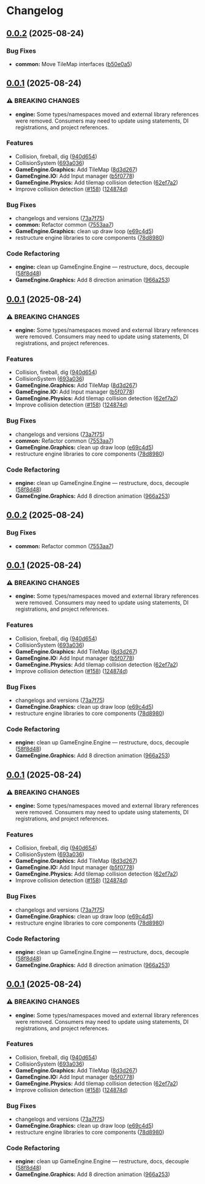 # Changelog

## [0.0.2](https://github.com/braybrandon/Game-Engine/compare/graphics-v0.0.1...graphics-v0.0.2) (2025-08-24)


### Bug Fixes

* **common:** Move TileMap interfaces ([b50e0a5](https://github.com/braybrandon/Game-Engine/commit/b50e0a521d2b53064f93911baa53c6259842d8f6))

## [0.0.1](https://github.com/braybrandon/Game-Engine/compare/graphics-v0.0.2...graphics-v0.0.1) (2025-08-24)


### ⚠ BREAKING CHANGES

* **engine:** Some types/namespaces moved and external library references were removed. Consumers may need to update using statements, DI registrations, and project references.

### Features

* Collision, fireball, dig ([940d654](https://github.com/braybrandon/Game-Engine/commit/940d65451c09531e65e63f37af5cf554ced558da))
* CollisionSystem ([693a036](https://github.com/braybrandon/Game-Engine/commit/693a036cb6d0353963b4023189ae74b9ef613166))
* **GameEngine.Graphics:** Add TileMap ([8d3d267](https://github.com/braybrandon/Game-Engine/commit/8d3d26725774e451e0998ab79481248b2407a712))
* **GameEngine.IO:** Add Input manager ([b5f0778](https://github.com/braybrandon/Game-Engine/commit/b5f0778cf9d62faa9d2d0b689c4408058f0e3b56))
* **GameEngine.Physics:** Add tilemap collision detection ([62ef7a2](https://github.com/braybrandon/Game-Engine/commit/62ef7a231742e120d3708d392560b66d8d8bb8c7))
* Improve collision detection ([#158](https://github.com/braybrandon/Game-Engine/issues/158)) ([124874d](https://github.com/braybrandon/Game-Engine/commit/124874da3c9422e60c234eeda1c746644f868263))


### Bug Fixes

* changelogs and versions ([73a7f75](https://github.com/braybrandon/Game-Engine/commit/73a7f75547d36ab15db4b4ee526222e985322ad1))
* **common:** Refactor common ([7553aa7](https://github.com/braybrandon/Game-Engine/commit/7553aa7dc44d6d6ef296e0e16c4b3de5b0ed4223))
* **GameEngine.Graphics:** clean up draw loop ([e69c4d5](https://github.com/braybrandon/Game-Engine/commit/e69c4d5dbf0dcae7e9090ea7c2e94dd6b8eb09cc))
* restructure engine libraries to core components ([78d8980](https://github.com/braybrandon/Game-Engine/commit/78d898051a13c3418f64539c92dd177eb7fd7603))


### Code Refactoring

* **engine:** clean up GameEngine.Engine — restructure, docs, decouple ([58f8d48](https://github.com/braybrandon/Game-Engine/commit/58f8d481363d005af60855b5893917e9f35a133b))
* **GameEngine.Graphics:** Add 8 direction animation ([966a253](https://github.com/braybrandon/Game-Engine/commit/966a2530e398d69ef8efb6781587b3207a25cf43))

## [0.0.1](https://github.com/braybrandon/Game-Engine/compare/graphics-v0.0.2...graphics-v0.0.1) (2025-08-24)


### ⚠ BREAKING CHANGES

* **engine:** Some types/namespaces moved and external library references were removed. Consumers may need to update using statements, DI registrations, and project references.

### Features

* Collision, fireball, dig ([940d654](https://github.com/braybrandon/Game-Engine/commit/940d65451c09531e65e63f37af5cf554ced558da))
* CollisionSystem ([693a036](https://github.com/braybrandon/Game-Engine/commit/693a036cb6d0353963b4023189ae74b9ef613166))
* **GameEngine.Graphics:** Add TileMap ([8d3d267](https://github.com/braybrandon/Game-Engine/commit/8d3d26725774e451e0998ab79481248b2407a712))
* **GameEngine.IO:** Add Input manager ([b5f0778](https://github.com/braybrandon/Game-Engine/commit/b5f0778cf9d62faa9d2d0b689c4408058f0e3b56))
* **GameEngine.Physics:** Add tilemap collision detection ([62ef7a2](https://github.com/braybrandon/Game-Engine/commit/62ef7a231742e120d3708d392560b66d8d8bb8c7))
* Improve collision detection ([#158](https://github.com/braybrandon/Game-Engine/issues/158)) ([124874d](https://github.com/braybrandon/Game-Engine/commit/124874da3c9422e60c234eeda1c746644f868263))


### Bug Fixes

* changelogs and versions ([73a7f75](https://github.com/braybrandon/Game-Engine/commit/73a7f75547d36ab15db4b4ee526222e985322ad1))
* **common:** Refactor common ([7553aa7](https://github.com/braybrandon/Game-Engine/commit/7553aa7dc44d6d6ef296e0e16c4b3de5b0ed4223))
* **GameEngine.Graphics:** clean up draw loop ([e69c4d5](https://github.com/braybrandon/Game-Engine/commit/e69c4d5dbf0dcae7e9090ea7c2e94dd6b8eb09cc))
* restructure engine libraries to core components ([78d8980](https://github.com/braybrandon/Game-Engine/commit/78d898051a13c3418f64539c92dd177eb7fd7603))


### Code Refactoring

* **engine:** clean up GameEngine.Engine — restructure, docs, decouple ([58f8d48](https://github.com/braybrandon/Game-Engine/commit/58f8d481363d005af60855b5893917e9f35a133b))
* **GameEngine.Graphics:** Add 8 direction animation ([966a253](https://github.com/braybrandon/Game-Engine/commit/966a2530e398d69ef8efb6781587b3207a25cf43))

## [0.0.2](https://github.com/braybrandon/Game-Engine/compare/graphics-v0.0.1...graphics-v0.0.2) (2025-08-24)


### Bug Fixes

* **common:** Refactor common ([7553aa7](https://github.com/braybrandon/Game-Engine/commit/7553aa7dc44d6d6ef296e0e16c4b3de5b0ed4223))

## [0.0.1](https://github.com/braybrandon/Game-Engine/compare/graphics-v0.0.1...graphics-v0.0.1) (2025-08-24)


### ⚠ BREAKING CHANGES

* **engine:** Some types/namespaces moved and external library references were removed. Consumers may need to update using statements, DI registrations, and project references.

### Features

* Collision, fireball, dig ([940d654](https://github.com/braybrandon/Game-Engine/commit/940d65451c09531e65e63f37af5cf554ced558da))
* CollisionSystem ([693a036](https://github.com/braybrandon/Game-Engine/commit/693a036cb6d0353963b4023189ae74b9ef613166))
* **GameEngine.Graphics:** Add TileMap ([8d3d267](https://github.com/braybrandon/Game-Engine/commit/8d3d26725774e451e0998ab79481248b2407a712))
* **GameEngine.IO:** Add Input manager ([b5f0778](https://github.com/braybrandon/Game-Engine/commit/b5f0778cf9d62faa9d2d0b689c4408058f0e3b56))
* **GameEngine.Physics:** Add tilemap collision detection ([62ef7a2](https://github.com/braybrandon/Game-Engine/commit/62ef7a231742e120d3708d392560b66d8d8bb8c7))
* Improve collision detection ([#158](https://github.com/braybrandon/Game-Engine/issues/158)) ([124874d](https://github.com/braybrandon/Game-Engine/commit/124874da3c9422e60c234eeda1c746644f868263))


### Bug Fixes

* changelogs and versions ([73a7f75](https://github.com/braybrandon/Game-Engine/commit/73a7f75547d36ab15db4b4ee526222e985322ad1))
* **GameEngine.Graphics:** clean up draw loop ([e69c4d5](https://github.com/braybrandon/Game-Engine/commit/e69c4d5dbf0dcae7e9090ea7c2e94dd6b8eb09cc))
* restructure engine libraries to core components ([78d8980](https://github.com/braybrandon/Game-Engine/commit/78d898051a13c3418f64539c92dd177eb7fd7603))


### Code Refactoring

* **engine:** clean up GameEngine.Engine — restructure, docs, decouple ([58f8d48](https://github.com/braybrandon/Game-Engine/commit/58f8d481363d005af60855b5893917e9f35a133b))
* **GameEngine.Graphics:** Add 8 direction animation ([966a253](https://github.com/braybrandon/Game-Engine/commit/966a2530e398d69ef8efb6781587b3207a25cf43))

## [0.0.1](https://github.com/braybrandon/Game-Engine/compare/v0.0.1...v0.0.1) (2025-08-24)


### ⚠ BREAKING CHANGES

* **engine:** Some types/namespaces moved and external library references were removed. Consumers may need to update using statements, DI registrations, and project references.

### Features

* Collision, fireball, dig ([940d654](https://github.com/braybrandon/Game-Engine/commit/940d65451c09531e65e63f37af5cf554ced558da))
* CollisionSystem ([693a036](https://github.com/braybrandon/Game-Engine/commit/693a036cb6d0353963b4023189ae74b9ef613166))
* **GameEngine.Graphics:** Add TileMap ([8d3d267](https://github.com/braybrandon/Game-Engine/commit/8d3d26725774e451e0998ab79481248b2407a712))
* **GameEngine.IO:** Add Input manager ([b5f0778](https://github.com/braybrandon/Game-Engine/commit/b5f0778cf9d62faa9d2d0b689c4408058f0e3b56))
* **GameEngine.Physics:** Add tilemap collision detection ([62ef7a2](https://github.com/braybrandon/Game-Engine/commit/62ef7a231742e120d3708d392560b66d8d8bb8c7))
* Improve collision detection ([#158](https://github.com/braybrandon/Game-Engine/issues/158)) ([124874d](https://github.com/braybrandon/Game-Engine/commit/124874da3c9422e60c234eeda1c746644f868263))


### Bug Fixes

* changelogs and versions ([73a7f75](https://github.com/braybrandon/Game-Engine/commit/73a7f75547d36ab15db4b4ee526222e985322ad1))
* **GameEngine.Graphics:** clean up draw loop ([e69c4d5](https://github.com/braybrandon/Game-Engine/commit/e69c4d5dbf0dcae7e9090ea7c2e94dd6b8eb09cc))
* restructure engine libraries to core components ([78d8980](https://github.com/braybrandon/Game-Engine/commit/78d898051a13c3418f64539c92dd177eb7fd7603))


### Code Refactoring

* **engine:** clean up GameEngine.Engine — restructure, docs, decouple ([58f8d48](https://github.com/braybrandon/Game-Engine/commit/58f8d481363d005af60855b5893917e9f35a133b))
* **GameEngine.Graphics:** Add 8 direction animation ([966a253](https://github.com/braybrandon/Game-Engine/commit/966a2530e398d69ef8efb6781587b3207a25cf43))

## [0.0.1](https://github.com/braybrandon/Game-Engine/compare/v0.1.3...v0.0.1) (2025-08-24)


### ⚠ BREAKING CHANGES

* **engine:** Some types/namespaces moved and external library references were removed. Consumers may need to update using statements, DI registrations, and project references.

### Features

* Collision, fireball, dig ([940d654](https://github.com/braybrandon/Game-Engine/commit/940d65451c09531e65e63f37af5cf554ced558da))
* CollisionSystem ([693a036](https://github.com/braybrandon/Game-Engine/commit/693a036cb6d0353963b4023189ae74b9ef613166))
* **GameEngine.Graphics:** Add TileMap ([8d3d267](https://github.com/braybrandon/Game-Engine/commit/8d3d26725774e451e0998ab79481248b2407a712))
* **GameEngine.IO:** Add Input manager ([b5f0778](https://github.com/braybrandon/Game-Engine/commit/b5f0778cf9d62faa9d2d0b689c4408058f0e3b56))
* **GameEngine.Physics:** Add tilemap collision detection ([62ef7a2](https://github.com/braybrandon/Game-Engine/commit/62ef7a231742e120d3708d392560b66d8d8bb8c7))
* Improve collision detection ([#158](https://github.com/braybrandon/Game-Engine/issues/158)) ([124874d](https://github.com/braybrandon/Game-Engine/commit/124874da3c9422e60c234eeda1c746644f868263))


### Bug Fixes

* changelogs and versions ([73a7f75](https://github.com/braybrandon/Game-Engine/commit/73a7f75547d36ab15db4b4ee526222e985322ad1))
* **GameEngine.Graphics:** clean up draw loop ([e69c4d5](https://github.com/braybrandon/Game-Engine/commit/e69c4d5dbf0dcae7e9090ea7c2e94dd6b8eb09cc))
* restructure engine libraries to core components ([78d8980](https://github.com/braybrandon/Game-Engine/commit/78d898051a13c3418f64539c92dd177eb7fd7603))


### Code Refactoring

* **engine:** clean up GameEngine.Engine — restructure, docs, decouple ([58f8d48](https://github.com/braybrandon/Game-Engine/commit/58f8d481363d005af60855b5893917e9f35a133b))
* **GameEngine.Graphics:** Add 8 direction animation ([966a253](https://github.com/braybrandon/Game-Engine/commit/966a2530e398d69ef8efb6781587b3207a25cf43))
